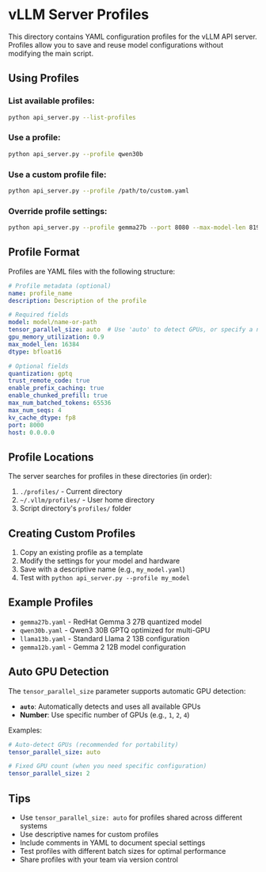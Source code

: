 # vLLM Server Profiles

This directory contains YAML configuration profiles for the vLLM API server. Profiles allow you to save and reuse model configurations without modifying the main script.

## Using Profiles

### List available profiles:
```bash
python api_server.py --list-profiles
```

### Use a profile:
```bash
python api_server.py --profile qwen30b
```

### Use a custom profile file:
```bash
python api_server.py --profile /path/to/custom.yaml
```

### Override profile settings:
```bash
python api_server.py --profile gemma27b --port 8080 --max-model-len 8192
```

## Profile Format

Profiles are YAML files with the following structure:

```yaml
# Profile metadata (optional)
name: profile_name
description: Description of the profile

# Required fields
model: model/name-or-path
tensor_parallel_size: auto  # Use 'auto' to detect GPUs, or specify a number
gpu_memory_utilization: 0.9
max_model_len: 16384
dtype: bfloat16

# Optional fields
quantization: gptq
trust_remote_code: true
enable_prefix_caching: true
enable_chunked_prefill: true
max_num_batched_tokens: 65536
max_num_seqs: 4
kv_cache_dtype: fp8
port: 8000
host: 0.0.0.0
```

## Profile Locations

The server searches for profiles in these directories (in order):
1. `./profiles/` - Current directory
2. `~/.vllm/profiles/` - User home directory
3. Script directory's `profiles/` folder

## Creating Custom Profiles

1. Copy an existing profile as a template
2. Modify the settings for your model and hardware
3. Save with a descriptive name (e.g., `my_model.yaml`)
4. Test with `python api_server.py --profile my_model`

## Example Profiles

- `gemma27b.yaml` - RedHat Gemma 3 27B quantized model
- `qwen30b.yaml` - Qwen3 30B GPTQ optimized for multi-GPU
- `llama13b.yaml` - Standard Llama 2 13B configuration
- `gemma12b.yaml` - Gemma 2 12B model configuration

## Auto GPU Detection

The `tensor_parallel_size` parameter supports automatic GPU detection:

- **`auto`**: Automatically detects and uses all available GPUs
- **Number**: Use specific number of GPUs (e.g., `1`, `2`, `4`)

Examples:
```yaml
# Auto-detect GPUs (recommended for portability)
tensor_parallel_size: auto

# Fixed GPU count (when you need specific configuration)
tensor_parallel_size: 2
```

## Tips

- Use `tensor_parallel_size: auto` for profiles shared across different systems
- Use descriptive names for custom profiles
- Include comments in YAML to document special settings
- Test profiles with different batch sizes for optimal performance
- Share profiles with your team via version control